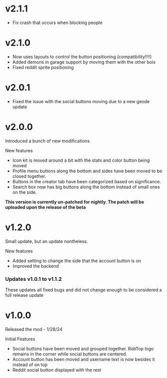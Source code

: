 # v2.1.1
- Fix crash that occurs when blocking people

# v2.1.0
- Now uses layouts to control the button positioning (compatibility!!!!)
- Added demons in garage support by moving them with the other bois
- Fixed reddit sprite positioning

# v2.0.1
- Fixed the issue with the social buttons moving due to a new geode update

# v2.0.0
Introduced a bunch of new modifications


New features
- Icon kit is moved around a bit with the stats and color button being moved
- Profile menu buttons along the bottom and sides have been moved to be closed together.
- Buttons in the creator tab have been categorized based on significance.
- Search box now has big buttons along the bottom instead of small ones on the side.

**This version is currently un-patched for nightly. The patch will be uploaded upon the release of the beta**

# v1.2.0
Small update, but an update nontheless.

New features

- Added setting to change the side that the account button is on
- Improved the backend 

### Updates v1.0.1 to v1.1.2
These updates all fixed bugs and did not change enough to be considered a full release update

# v1.0.0
Released the mod - 1/28/24

Initial Features
- Social buttons have been moved and grouped together. RobTop logo remains in the corner while social buttons are centered.
- Account button has been moved and username text is now besides it instead of on top
- Reddit social button displayed with the rest
